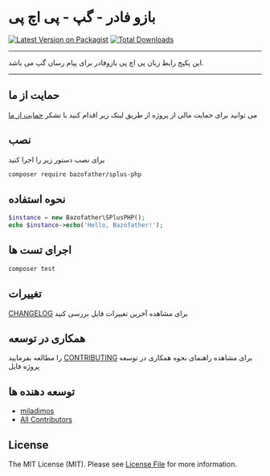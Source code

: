 
# بازو فادر - گپ - پی اچ پی

[![Latest Version on Packagist](https://img.shields.io/packagist/v/bazofather/splus-php.svg?style=flat-square)](https://packagist.org/packages/bazofather/splus-php)
[![Total Downloads](https://img.shields.io/packagist/dt/bazofather/splus-php.svg?style=flat-square)](https://packagist.org/packages/bazofather/splus-php)
<!--delete-->
---
این پکیج رابط زبان پی اچ پی بازوفادر برای پیام رسان گپ می باشد.

---
<!--/delete-->


## حمایت از ما

می توانید برای حمایت مالی از پروژه از طریق لینک زیر اقدام کنید با تشکر
[حمایت از ما](https://bazofather.ir/donate)

## نصب

برای نصب دستور زیر را اجرا کنید

```bash
composer require bazofather/splus-php
```

## نحوه استفاده

```php
$instance = new Bazofather\SPlusPHP();
echo $instance->echo('Hello, Bazofather!');
```

## اجرای تست ها

```bash
composer test
```

## تغییرات

 [CHANGELOG](CHANGELOG.md) برای مشاهده آخرین تغییرات فایل بررسی کنید

## همکاری در توسعه

   را مطالعه بفرمایید [CONTRIBUTING](CONTRIBUTING.md) برای مشاهده راهنمای نحوه همکاری در توسعه پروژه فایل 

## توسعه دهنده ها

- [miladimos](https://github.com/miladimos)
- [All Contributors](../../contributors)

## License

The MIT License (MIT). Please see [License File](LICENSE.md) for more information.
